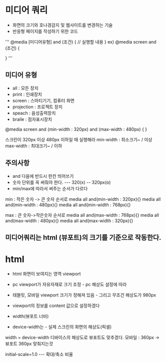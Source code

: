 # 미디어 쿼리 
- 화면의 크기와 호나경감지 및 웹사이트를 변경하는 기술
- 반응형 페이지를 작성하기 위한 코드

'''
@media [미디어유형] and (조건) {
	// 실행할 내용
}
ex)
@media screen and (조건) {

}
'''

## 미디어 유형
- all : 모든 장치
- print : 인쇄장치
- screen : 스마티기기, 컴퓨터 화면 
- projection : 프로젝트 장치
- speach : 음성출력장치
- braile :  점자표시장치

@media screen and (min-width : 320px) and (max-width : 480px) { }

스크린이 320px 이상 480px 이하일 때 실행해라
min-width : 최소크기~ / 이상
max-width : 최대크기~ / 이하

## 주의사항
- and 다음에 반드시 한칸 띄어쓰기
- 숫자 단위를 꼭 써줘야 한다.  --- 320(x)  -- 320px(o)
- min/max에 따라서 써주는 순서가 다르다

min : 작은 숫자 -> 큰 숫자 순서로
media all and(min-width : 320px){}
media all and(min-width : 480px){}
media all and(min-width : 768px){}

max : 큰 숫자->작은숫자 순서로
media all and(max-width : 768px){}
media all and(max-width : 480px){}
media all and(max-width : 320px){}

## 미디어쿼리는 html (뷰포트)의 크기를 기준으로 작동한다.


# html

<meta name="viewport" content="width=device-width, i
nitial-scale=1.0">

- html 화면이 보여지는 영역 viewport
- pc viewport가 자유자재로 크기 조정 - pc 해상도 설정에 따라
- 태블릿, 모바일 viewport 크기가 정해져 있음 - 그리고 무조건 해상도가 980px

- viewport의 정보를 content 값으로 설정하겠다
- width(뷰포트 너비)
- device-width는 - 실제 스크린의 화면의 해상도(픽셀)

width = device-width
디바이스의 해상도로 뷰포트도 맞추겠다.
모바일 : 360px -> 뷰포트 360px 맞춰지는것

initial-scale=1.0   --- 확대/축소 비율


